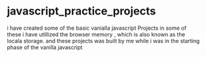 # javascript_practice_projects

i have created some of the basic vanialla javascript Projects in  some of these i have utillized the browser memory , which is also known as the locala storage. and these projects was built by me while i was in the starting phase of the vanilla javascript
